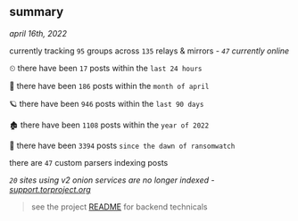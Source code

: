 
## summary
_april 16th, 2022_

currently tracking `95` groups across `135` relays & mirrors - _`47` currently online_

⏲ there have been `17` posts within the `last 24 hours`

🦈 there have been `186` posts within the `month of april`

🪐 there have been `946` posts within the `last 90 days`

🏚 there have been `1108` posts within the `year of 2022`

🦕 there have been `3394` posts `since the dawn of ransomwatch`

there are `47` custom parsers indexing posts

_`20` sites using v2 onion services are no longer indexed - [support.torproject.org](https://support.torproject.org/onionservices/v2-deprecation/)_

> see the project [README](https://github.com/thetanz/ransomwatch#ransomwatch--) for backend technicals
